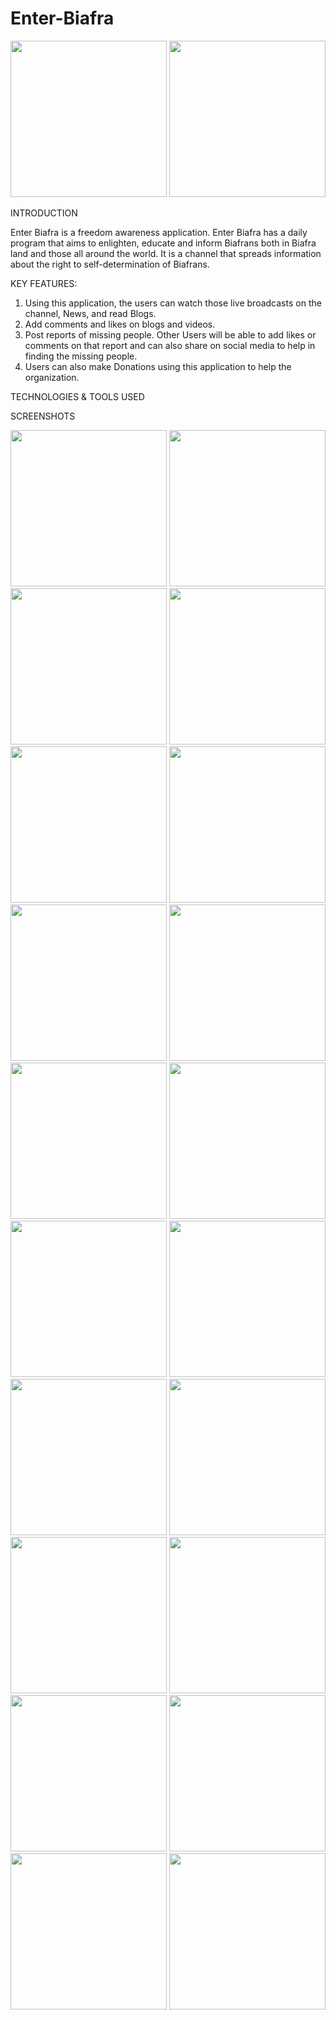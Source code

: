 # Enter-Biafra
<img src = "21.png" width ="250" /> <img src = "22.png" width ="250" /> 



INTRODUCTION

Enter Biafra is a freedom awareness application. Enter Biafra has a daily program that aims to enlighten, educate and inform Biafrans both in Biafra land and those all around the world. It is a channel that spreads information about the right to self-determination of Biafrans.

KEY FEATURES:

1. Using this application, the users can watch those live broadcasts on the channel, News, and read Blogs.
2. Add comments and likes on blogs and videos.
3. Post reports of missing people. Other Users will be able to add likes or comments on that report and can also share on social media to help in finding the missing people.
4. Users can also make Donations using this application to help the organization.

TECHNOLOGIES & TOOLS USED

SCREENSHOTS

<img src = "1.png" width ="250" /> <img src = "2.png" width ="250" /> <img src = "3.png" width ="250" /> <img src = "4.png" width ="250" /> <img src = "5.png" width ="250" /> <img src = "6.png" width ="250" /> <img src = "7.png" width ="250" /> <img src = "8.png" width ="250" /> <img src = "9.png" width ="250" /> <img src = "10.png" width ="250" /> <img src = "11.png" width ="250" /> <img src = "12.png" width ="250" /> <img src = "13.png" width ="250" /> <img src = "14.png" width ="250" /> <img src = "15.png" width ="250" /> <img src = "16.png" width ="250" /> <img src = "17.png" width ="250" /> <img src = "18.png" width ="250" /> <img src = "19.png" width ="250" /> <img src = "20.png" width ="250" /> 
